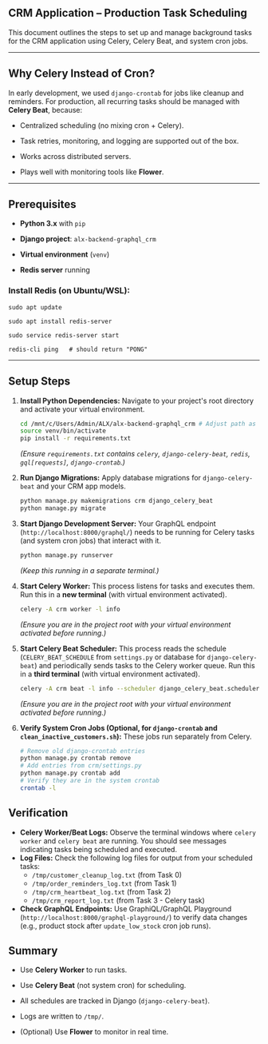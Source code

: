 ## CRM Application – Production Task Scheduling

This document outlines the steps to set up and manage background tasks for the CRM application using Celery, Celery Beat, and system cron jobs.
* * *

## Why Celery Instead of Cron?

In early development, we used `django-crontab` for jobs like cleanup and reminders. For production, all recurring tasks should be managed with **Celery Beat**, because:

*   Centralized scheduling (no mixing cron + Celery).
    
*   Task retries, monitoring, and logging are supported out of the box.
    
*   Works across distributed servers.
    
*   Plays well with monitoring tools like **Flower**.
    

* * *

## Prerequisites

*   **Python 3.x** with `pip`
    
*   **Django project**: `alx-backend-graphql_crm`
    
*   **Virtual environment** (`venv`)
    
*   **Redis server** running
    

### Install Redis (on Ubuntu/WSL):

`sudo apt update`

`sudo apt install redis-server`

`sudo service redis-server start`

`redis-cli ping   # should return "PONG"`

* * *

## Setup Steps

1.  **Install Python Dependencies:**
    Navigate to your project's root directory and activate your virtual environment.
    ```bash
    cd /mnt/c/Users/Admin/ALX/alx-backend-graphql_crm # Adjust path as needed
    source venv/bin/activate
    pip install -r requirements.txt
    ```
    *(Ensure `requirements.txt` contains `celery`, `django-celery-beat`, `redis`, `gql[requests]`, `django-crontab`.)*

2.  **Run Django Migrations:**
    Apply database migrations for `django-celery-beat` and your CRM app models.
    ```bash
    python manage.py makemigrations crm django_celery_beat
    python manage.py migrate
    ```

3.  **Start Django Development Server:**
    Your GraphQL endpoint (`http://localhost:8000/graphql/`) needs to be running for Celery tasks (and system cron jobs) that interact with it.
    ```bash
    python manage.py runserver
    ```
    *(Keep this running in a separate terminal.)*

4.  **Start Celery Worker:**
    This process listens for tasks and executes them. Run this in a **new terminal** (with virtual environment activated).
    ```bash
    celery -A crm worker -l info
    ```
    *(Ensure you are in the project root with your virtual environment activated before running.)*

5.  **Start Celery Beat Scheduler:**
    This process reads the schedule (`CELERY_BEAT_SCHEDULE` from `settings.py` or database for `django-celery-beat`) and periodically sends tasks to the Celery worker queue. Run this in a **third terminal** (with virtual environment activated).
    ```bash
    celery -A crm beat -l info --scheduler django_celery_beat.schedulers:DatabaseScheduler
    ```
    *(Ensure you are in the project root with your virtual environment activated before running.)*

6.  **Verify System Cron Jobs (Optional, for `django-crontab` and `clean_inactive_customers.sh`):**
    These jobs run separately from Celery.
    ```bash
    # Remove old django-crontab entries
    python manage.py crontab remove
    # Add entries from crm/settings.py
    python manage.py crontab add
    # Verify they are in the system crontab
    crontab -l
    ```

## Verification

-   **Celery Worker/Beat Logs:** Observe the terminal windows where `celery worker` and `celery beat` are running. You should see messages indicating tasks being scheduled and executed.
-   **Log Files:** Check the following log files for output from your scheduled tasks:
    -   `/tmp/customer_cleanup_log.txt` (from Task 0)
    -   `/tmp/order_reminders_log.txt` (from Task 1)
    -   `/tmp/crm_heartbeat_log.txt` (from Task 2)
    -   `/tmp/crm_report_log.txt` (from Task 3 - Celery task)
-   **Check GraphQL Endpoints:** Use GraphiQL/GraphQL Playground (`http://localhost:8000/graphql-playground/`) to verify data changes (e.g., product stock after `update_low_stock` cron job runs).
## Summary

*   Use **Celery Worker** to run tasks.
    
*   Use **Celery Beat** (not system cron) for scheduling.
    
*   All schedules are tracked in Django (`django-celery-beat`).
    
*   Logs are written to `/tmp/`.
    
*   (Optional) Use **Flower** to monitor in real time.